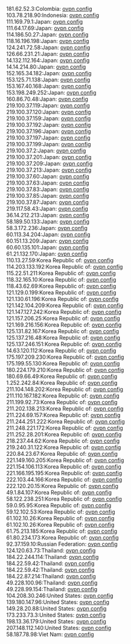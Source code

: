 181.62.52.3:Colombia: [ovpn config](vpn/181_62_52_3.ovpn)  
103.78.218.90:Indonesia: [ovpn config](vpn/103_78_218_90.ovpn)  
111.169.79.1:Japan: [ovpn config](vpn/111_169_79_1.ovpn)  
111.64.17.69:Japan: [ovpn config](vpn/111_64_17_69.ovpn)  
114.186.50.27:Japan: [ovpn config](vpn/114_186_50_27.ovpn)  
118.16.196.198:Japan: [ovpn config](vpn/118_16_196_198.ovpn)  
124.241.72.58:Japan: [ovpn config](vpn/124_241_72_58.ovpn)  
126.66.231.21:Japan: [ovpn config](vpn/126_66_231_21.ovpn)  
14.132.112.164:Japan: [ovpn config](vpn/14_132_112_164.ovpn)  
14.14.214.80:Japan: [ovpn config](vpn/14_14_214_80.ovpn)  
152.165.34.182:Japan: [ovpn config](vpn/152_165_34_182.ovpn)  
153.125.71.138:Japan: [ovpn config](vpn/153_125_71_138.ovpn)  
153.167.40.168:Japan: [ovpn config](vpn/153_167_40_168.ovpn)  
153.198.249.252:Japan: [ovpn config](vpn/153_198_249_252.ovpn)  
160.86.70.48:Japan: [ovpn config](vpn/160_86_70_48.ovpn)  
219.100.37.119:Japan: [ovpn config](vpn/219_100_37_119.ovpn)  
219.100.37.120:Japan: [ovpn config](vpn/219_100_37_120.ovpn)  
219.100.37.159:Japan: [ovpn config](vpn/219_100_37_159.ovpn)  
219.100.37.192:Japan: [ovpn config](vpn/219_100_37_192.ovpn)  
219.100.37.196:Japan: [ovpn config](vpn/219_100_37_196.ovpn)  
219.100.37.197:Japan: [ovpn config](vpn/219_100_37_197.ovpn)  
219.100.37.199:Japan: [ovpn config](vpn/219_100_37_199.ovpn)  
219.100.37.2:Japan: [ovpn config](vpn/219_100_37_2.ovpn)  
219.100.37.201:Japan: [ovpn config](vpn/219_100_37_201.ovpn)  
219.100.37.209:Japan: [ovpn config](vpn/219_100_37_209.ovpn)  
219.100.37.213:Japan: [ovpn config](vpn/219_100_37_213.ovpn)  
219.100.37.60:Japan: [ovpn config](vpn/219_100_37_60.ovpn)  
219.100.37.63:Japan: [ovpn config](vpn/219_100_37_63.ovpn)  
219.100.37.83:Japan: [ovpn config](vpn/219_100_37_83.ovpn)  
219.100.37.85:Japan: [ovpn config](vpn/219_100_37_85.ovpn)  
219.100.37.87:Japan: [ovpn config](vpn/219_100_37_87.ovpn)  
219.117.58.43:Japan: [ovpn config](vpn/219_117_58_43.ovpn)  
36.14.212.213:Japan: [ovpn config](vpn/36_14_212_213.ovpn)  
58.189.50.133:Japan: [ovpn config](vpn/58_189_50_133.ovpn)  
58.3.172.236:Japan: [ovpn config](vpn/58_3_172_236.ovpn)  
60.113.34.204:Japan: [ovpn config](vpn/60_113_34_204.ovpn)  
60.151.13.209:Japan: [ovpn config](vpn/60_151_13_209.ovpn)  
60.60.135.101:Japan: [ovpn config](vpn/60_60_135_101.ovpn)  
61.21.132.170:Japan: [ovpn config](vpn/61_21_132_170.ovpn)  
110.13.27.59:Korea Republic of: [ovpn config](vpn/110_13_27_59.ovpn)  
114.203.133.192:Korea Republic of: [ovpn config](vpn/114_203_133_192.ovpn)  
115.22.51.211:Korea Republic of: [ovpn config](vpn/115_22_51_211.ovpn)  
118.32.165.10:Korea Republic of: [ovpn config](vpn/118_32_165_10.ovpn)  
118.43.62.69:Korea Republic of: [ovpn config](vpn/118_43_62_69.ovpn)  
121.129.0.199:Korea Republic of: [ovpn config](vpn/121_129_0_199.ovpn)  
121.130.61.196:Korea Republic of: [ovpn config](vpn/121_130_61_196.ovpn)  
121.142.104.209:Korea Republic of: [ovpn config](vpn/121_142_104_209.ovpn)  
121.147.127.242:Korea Republic of: [ovpn config](vpn/121_147_127_242.ovpn)  
121.157.206.25:Korea Republic of: [ovpn config](vpn/121_157_206_25.ovpn)  
121.169.216.156:Korea Republic of: [ovpn config](vpn/121_169_216_156.ovpn)  
125.131.82.167:Korea Republic of: [ovpn config](vpn/125_131_82_167.ovpn)  
125.137.216.48:Korea Republic of: [ovpn config](vpn/125_137_216_48.ovpn)  
125.137.246.151:Korea Republic of: [ovpn config](vpn/125_137_246_151.ovpn)  
14.63.120.112:Korea Republic of: [ovpn config](vpn/14_63_120_112.ovpn)  
175.197.209.230:Korea Republic of: [ovpn config](vpn/175_197_209_230.ovpn)  
175.199.55.130:Korea Republic of: [ovpn config](vpn/175_199_55_130.ovpn)  
180.224.179.210:Korea Republic of: [ovpn config](vpn/180_224_179_210.ovpn)  
180.69.66.49:Korea Republic of: [ovpn config](vpn/180_69_66_49.ovpn)  
1.252.242.84:Korea Republic of: [ovpn config](vpn/1_252_242_84.ovpn)  
211.104.148.202:Korea Republic of: [ovpn config](vpn/211_104_148_202.ovpn)  
211.110.167.182:Korea Republic of: [ovpn config](vpn/211_110_167_182.ovpn)  
211.199.92.73:Korea Republic of: [ovpn config](vpn/211_199_92_73.ovpn)  
211.202.138.213:Korea Republic of: [ovpn config](vpn/211_202_138_213.ovpn)  
211.224.69.157:Korea Republic of: [ovpn config](vpn/211_224_69_157.ovpn)  
211.244.251.222:Korea Republic of: [ovpn config](vpn/211_244_251_222.ovpn)  
211.248.221.172:Korea Republic of: [ovpn config](vpn/211_248_221_172.ovpn)  
211.252.28.201:Korea Republic of: [ovpn config](vpn/211_252_28_201.ovpn)  
218.237.44.62:Korea Republic of: [ovpn config](vpn/218_237_44_62.ovpn)  
219.240.31.122:Korea Republic of: [ovpn config](vpn/219_240_31_122.ovpn)  
220.84.23.67:Korea Republic of: [ovpn config](vpn/220_84_23_67.ovpn)  
221.149.160.205:Korea Republic of: [ovpn config](vpn/221_149_160_205.ovpn)  
221.154.106.113:Korea Republic of: [ovpn config](vpn/221_154_106_113.ovpn)  
221.166.195.195:Korea Republic of: [ovpn config](vpn/221_166_195_195.ovpn)  
222.103.44.166:Korea Republic of: [ovpn config](vpn/222_103_44_166.ovpn)  
222.120.20.15:Korea Republic of: [ovpn config](vpn/222_120_20_15.ovpn)  
49.1.84.107:Korea Republic of: [ovpn config](vpn/49_1_84_107.ovpn)  
58.122.238.251:Korea Republic of: [ovpn config](vpn/58_122_238_251.ovpn)  
59.0.95.95:Korea Republic of: [ovpn config](vpn/59_0_95_95.ovpn)  
59.12.102.53:Korea Republic of: [ovpn config](vpn/59_12_102_53.ovpn)  
61.102.10.26:Korea Republic of: [ovpn config](vpn/61_102_10_26.ovpn)  
61.102.10.26:Korea Republic of: [ovpn config](vpn/61_102_10_26.ovpn)  
61.75.213.185:Korea Republic of: [ovpn config](vpn/61_75_213_185.ovpn)  
61.80.234.173:Korea Republic of: [ovpn config](vpn/61_80_234_173.ovpn)  
92.37.159.10:Russian Federation: [ovpn config](vpn/92_37_159_10.ovpn)  
124.120.63.73:Thailand: [ovpn config](vpn/124_120_63_73.ovpn)  
184.22.244.114:Thailand: [ovpn config](vpn/184_22_244_114.ovpn)  
184.22.59.42:Thailand: [ovpn config](vpn/184_22_59_42.ovpn)  
184.22.59.42:Thailand: [ovpn config](vpn/184_22_59_42.ovpn)  
184.22.87.214:Thailand: [ovpn config](vpn/184_22_87_214.ovpn)  
49.228.100.96:Thailand: [ovpn config](vpn/49_228_100_96.ovpn)  
49.228.99.154:Thailand: [ovpn config](vpn/49_228_99_154.ovpn)  
104.208.30.246:United States: [ovpn config](vpn/104_208_30_246.ovpn)  
139.180.147.96:United States: [ovpn config](vpn/139_180_147_96.ovpn)  
149.28.20.88:United States: [ovpn config](vpn/149_28_20_88.ovpn)  
173.233.73.3:United States: [ovpn config](vpn/173_233_73_3.ovpn)  
198.13.36.179:United States: [ovpn config](vpn/198_13_36_179.ovpn)  
207.148.112.140:United States: [ovpn config](vpn/207_148_112_140.ovpn)  
58.187.78.98:Viet Nam: [ovpn config](vpn/58_187_78_98.ovpn)  
